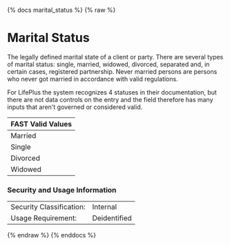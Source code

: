 {% docs marital_status %}
{% raw %}

<a name="marital_status"></a>
# Marital Status
The legally defined marital state of a client or party. There are several types of marital status:
single, married, widowed, divorced, separated and, in certain cases, registered partnership. 
Never married persons are persons who never got married in accordance with valid regulations.

For LifePlus the system recognizes 4 statuses in their documentation, but there are not data 
controls on the entry and the field therefore has many inputs that aren't governed or 
considered valid.

| FAST Valid Values |
| ----------------- |
|     Married       |
|     Single        |
|     Divorced      |
|     Widowed       |

### Security and Usage Information
|     |     |
| --- | --- |
| Security Classification: | Internal |
| Usage Requirement:       | Deidentified |

{% endraw %}
{% enddocs %}
